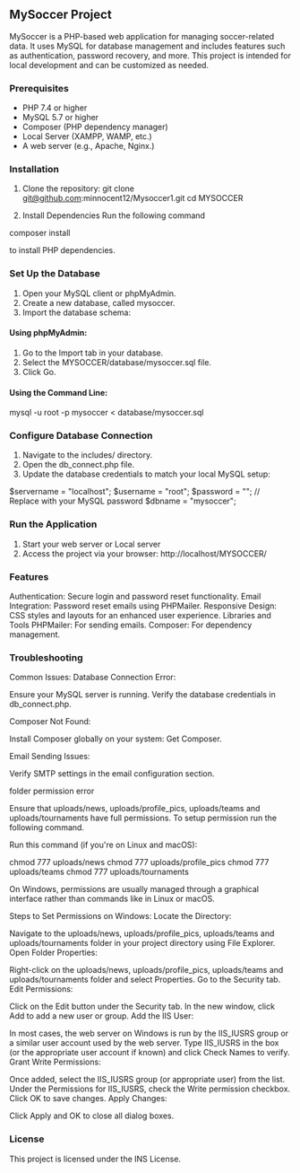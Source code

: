 ## MySoccer Project

MySoccer is a PHP-based web application for managing soccer-related data. It uses MySQL for database management and includes features such as authentication, password recovery, and more. This project is intended for local development and can be customized as needed.

### Prerequisites
- PHP 7.4 or higher
- MySQL 5.7 or higher
- Composer (PHP dependency manager) 
- Local Server (XAMPP, WAMP, etc.)
- A web server (e.g., Apache, Nginx.)

### Installation

1. Clone the repository:
git clone git@github.com:minnocent12/Mysoccer1.git
cd MYSOCCER

2. Install Dependencies
Run the following command

composer install

to install PHP dependencies.

### Set Up the Database

1. Open your MySQL client or phpMyAdmin.
2. Create a new database, called  mysoccer.
3. Import the database schema:

#### Using phpMyAdmin:
1. Go to the Import tab in your database.
2. Select the MYSOCCER/database/mysoccer.sql file.
3. Click Go.

#### Using the Command Line:

mysql -u root -p mysoccer < database/mysoccer.sql

### Configure Database Connection

1. Navigate to the includes/ directory.
2. Open the db_connect.php file.
3. Update the database credentials to match your local MySQL setup:

$servername = "localhost";
$username = "root";
$password = ""; // Replace with your MySQL password
$dbname = "mysoccer";

### Run the Application

1. Start your web server or Local server
2. Access the project via your browser:
http://localhost/MYSOCCER/


### Features

Authentication: Secure login and password reset functionality.
Email Integration: Password reset emails using PHPMailer.
Responsive Design: CSS styles and layouts for an enhanced user experience.
Libraries and Tools
PHPMailer: For sending emails.
Composer: For dependency management.


### Troubleshooting

Common Issues:
Database Connection Error:

Ensure your MySQL server is running.
Verify the database credentials in db_connect.php.

Composer Not Found:

Install Composer globally on your system: Get Composer.

Email Sending Issues:

Verify SMTP settings in the email configuration section.

folder permission error

Ensure that uploads/news, uploads/profile_pics, uploads/teams and uploads/tournaments have full permissions.
To setup permission run the following command.

Run this command (if you're on Linux and macOS):

chmod 777 uploads/news
chmod 777 uploads/profile_pics
chmod 777 uploads/teams
chmod 777 uploads/tournaments

On Windows, permissions are usually managed through a graphical interface rather than commands like in Linux or macOS.

Steps to Set Permissions on Windows:
Locate the Directory:

Navigate to the uploads/news, uploads/profile_pics, uploads/teams and uploads/tournaments folder in your project directory using File Explorer.
Open Folder Properties:

Right-click on the uploads/news, uploads/profile_pics, uploads/teams and uploads/tournaments folder and select Properties.
Go to the Security tab.
Edit Permissions:

Click on the Edit button under the Security tab.
In the new window, click Add to add a new user or group.
Add the IIS User:

In most cases, the web server on Windows is run by the IIS_IUSRS group or a similar user account used by the web server.
Type IIS_IUSRS in the box (or the appropriate user account if known) and click Check Names to verify.
Grant Write Permissions:

Once added, select the IIS_IUSRS group (or appropriate user) from the list.
Under the Permissions for IIS_IUSRS, check the Write permission checkbox.
Click OK to save changes.
Apply Changes:

Click Apply and OK to close all dialog boxes.



### License

This project is licensed under the INS License.








